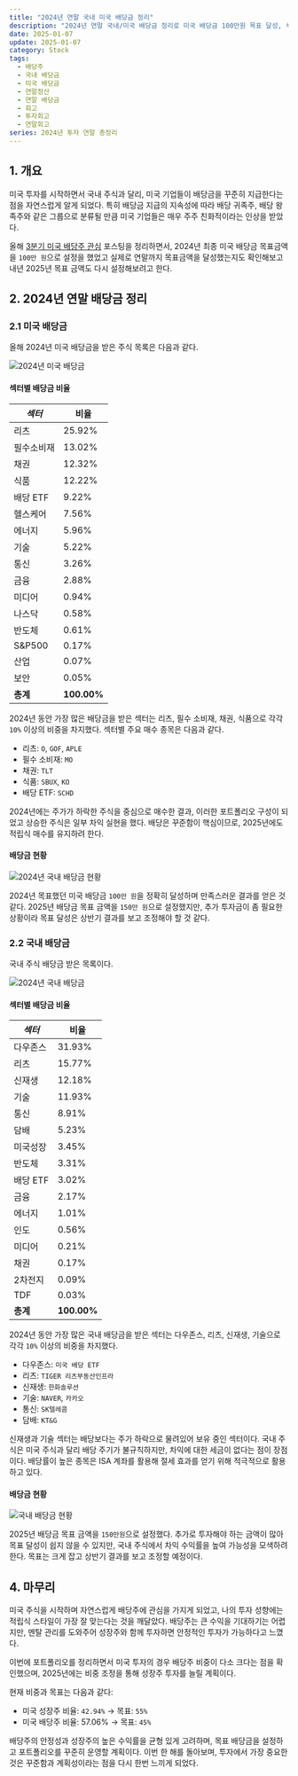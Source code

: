 ```yaml
---
title: "2024년 연말 국내 미국 배당금 정리"
description: "2024년 연말 국내/미국 배당금 정리로 미국 배당금 100만원 목표 달성, 섹터별 비중(리츠 25.9%, 필수소비재 13%, 채권 12.3%), 국내 배당금 섹터별 분석(다우존스 31.9%, 리츠 15.8%), 2025년 150만원 목표 설정과 포트폴리오 조정 계획을 공개합니다."
date: 2025-01-07
update: 2025-01-07
category: Stock
tags:
  - 배당주
  - 국내 배당금
  - 미국 배당금 
  - 연말정산
  - 연말 배당금
  - 회고
  - 투자회고
  - 연말회고
series: 2024년 투자 연말 총정리
---
```


## 1. 개요

미국 투자를 시작하면서 국내 주식과 달리, 미국 기업들이 배당금을 꾸준히 지급한다는 점을 자연스럽게 알게 되었다. 특히 배당금 지급의 지속성에 따라 배당 귀족주, 배당 왕족주와 같은 그룹으로 분류될 만큼 미국 기업들은 매우 주주 친화적이라는 인상을 받았다.

올해 [3분기 미국 배당주 관심](https://investment.advenoh.pe.kr/3분기-미국-관심-배당주-정리/) 포스팅을 정리하면서, 2024년 최종 미국 배당금 목표금액을 `100만 원`으로 설정을 했었고 실제로 연말까지 목표금액을 달성했는지도 확인해보고 내년 2025년 목표 금액도 다시 설정해보려고 한다.

## 2. 2024년 연말 배당금 정리

### 2.1 미국 배당금

올해 2024년 미국 배당금을 받은 주식 목록은 다음과 같다.

![2024년 미국 배당금](image-20250107212707084.png)

#### 섹터별 배당금 비율

| *섹터*     | 비율        |
| ---------- | ----------- |
| 리츠       | 25.92%      |
| 필수소비재 | 13.02%      |
| 채권       | 12.32%      |
| 식품       | 12.22%      |
| 배당 ETF   | 9.22%       |
| 헬스케어   | 7.56%       |
| 에너지     | 5.96%       |
| 기술       | 5.22%       |
| 통신       | 3.26%       |
| 금융       | 2.88%       |
| 미디어     | 0.94%       |
| 나스닥     | 0.58%       |
| 반도체     | 0.61%       |
| S&P500     | 0.17%       |
| 산업       | 0.07%       |
| 보안       | 0.05%       |
| **총계**   | **100.00%** |

2024년 동안 가장 많은 배당금을 받은 섹터는 리츠, 필수 소비재, 채권, 식품으로 각각 `10%` 이상의 비중을 차지했다. 섹터별 주요 매수 종목은 다음과 같다.

- 리츠: `O`, `GOF`, `APLE`
- 필수 소비재: `MO`
- 채권: `TLT`
- 식품: `SBUX`, `KO`
- 배당 ETF: `SCHD`

2024년에는 주가가 하락한 주식을 중심으로 매수한 결과, 이러한 포트폴리오 구성이 되었고 상승한 주식은 일부 차익 실현을 했다. 배당은 꾸준함이 핵심이므로, 2025년에도 적립식 매수를 유지하려 한다.

#### 배당금 현황

![2024년 국내 배당금 현황](image-20250107212740840.png)

2024년 목표했던 미국 배당금 `100만 원`을 정확히 달성하며 만족스러운 결과를 얻은 것 같다. 2025년 배당금 목표 금액을 `150만 원`으로 설정했지만, 추가 투자금이 좀 필요한 상황이라 목표 달성은 상반기 결과를 보고 조정해야 할 것 같다.

### 2.2 국내 배당금

국내 주식 배당금 받은 목록이다.

![2024년 국내 배당금](image-20250107212758516.png)

#### 섹터별 배당금 비율

| *섹터*   | 비율        |
| -------- | ----------- |
| 다우존스 | 31.93%      |
| 리츠     | 15.77%      |
| 신재생   | 12.18%      |
| 기술     | 11.93%      |
| 통신     | 8.91%       |
| 담배     | 5.23%       |
| 미국성장 | 3.45%       |
| 반도체   | 3.31%       |
| 배당 ETF | 3.02%       |
| 금융     | 2.17%       |
| 에너지   | 1.01%       |
| 인도     | 0.56%       |
| 미디어   | 0.21%       |
| 채권     | 0.17%       |
| 2차전지  | 0.09%       |
| TDF      | 0.03%       |
| **총계** | **100.00%** |

2024년 동안 가장 많은 국내 배당금을 받은 섹터는 다우존스, 리츠, 신재생, 기술으로 각각 `10%` 이상의 비중을 차지했다.

- 다우존스: `미국 배당 ETF`
- 리츠: `TIGER 리츠부동산인프라`
- 신재생: `한화솔루션`
- 기술: `NAVER`, `카카오`
- 통신: `SK텔레콤`
- 담배: `KT&G`

신재생과 기술 섹터는 배당보다는 주가 하락으로 물려있어 보유 중인 섹터이다. 국내 주식은 미국 주식과 달리 배당 주기가 불규칙하지만, 차익에 대한 세금이 없다는 점이 장점이다. 배당률이 높은 종목은 ISA 계좌를 활용해 절세 효과를 얻기 위해 적극적으로 활용하고 있다.

#### 배당금 현황

![국내 배당금 현황](image-20250107212820741.png)

2025년 배당금 목표 금액을 `150만원`으로 설정했다. 추가로 투자해야 하는 금액이 많아 목표 달성이 쉽지 않을 수 있지만, 국내 주식에서 차익 수익률을 높여 가능성을 모색하려 한다. 목표는 크게 잡고 상반기 결과를 보고 조정할 예정이다.

## 4. 마무리

미국 주식을 시작하며 자연스럽게 배당주에 관심을 가지게 되었고, 나의 투자 성향에는 적립식 스타일이 가장 잘 맞는다는 것을 깨달았다. 배당주는 큰 수익을 기대하기는 어렵지만, 멘탈 관리를 도와주어 성장주와 함께 투자하면 안정적인 투자가 가능하다고 느꼈다.

이번에 포트폴리오를 정리하면서 미국 투자의 경우 배당주 비중이 다소 크다는 점을 확인했으며, 2025년에는 비중 조정을 통해 성장주 투자를 늘릴 계획이다.

현재 비중과 목표는 다음과 같다:

- 미국 성장주 비율: `42.94%` → 목표: `55%`
- 미국 배당주 비율: 57.06% → 목표: `45%`

배당주의 안정성과 성장주의 높은 수익률을 균형 있게 고려하며, 목표 배당금을 설정하고 포트폴리오를 꾸준히 운영할 계획이다. 이번 한 해를 돌아보며, 투자에서 가장 중요한 것은 꾸준함과 계획성이라는 점을 다시 한번 느끼게 되었다.
